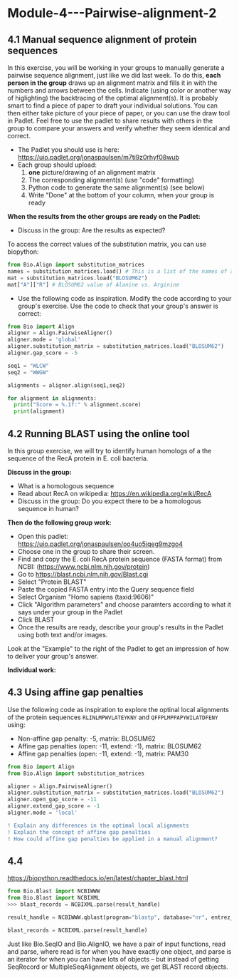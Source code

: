 # Module-4---Pairwise-alignment-2
## 4.1 Manual sequence alignment of protein sequences
In this exercise, you will be working in your groups to manually generate a pairwise sequence alignment, just like we did last week. To do this, **each person in the group** draws up an alignment matrix and fills it in with the numbers and arrows between the cells. Indicate (using color or another way of higlighting) the backtracing of the optimal alignment(s). It is probably smart to find a piece of paper to draft your individual solutions. You can then either take picture of your piece of paper, or you can use the draw tool in Padlet. Feel free to use the padlet to share results with others in the group to compare your answers and verify whether they seem identical and correct.
- The Padlet you should use is here: https://uio.padlet.org/jonaspaulsen/m7ti9z0rhyf08wub
- Each group should upload:
  1. **one** picture/drawing of an alignment matrix 
  2. The corresponding alignment(s) (use "code" formatting)
  3. Python code to generate the same alignment(s) (see below)
  4. Write "Done" at the bottom of your column, when your group is ready

**When the results from the other groups are ready on the Padlet:**
- Discuss in the group: Are the results as expected?

To access the correct values of the substitution matrix, you can use biopython:
```python
from Bio.Align import substitution_matrices
names = substitution_matrices.load() # This is a list of the names of all available substitution matrices
mat = substitution_matrices.load("BLOSUM62")
mat["A"]["R"] # BLOSUM62 value of Alanine vs. Arginine
```


- Use the following code as inspiration. Modify the code according to your group's exercise. Use the code to check that your group's answer is correct:
```python
from Bio import Align
aligner = Align.PairwiseAligner()
aligner.mode = 'global'
aligner.substitution_matrix = substitution_matrices.load("BLOSUM62")
aligner.gap_score = -5

seq1 = "WLCW"
seq2 = "WWGW"

alignments = aligner.align(seq1,seq2)

for alignment in alignments:
  print("Score = %.1f:" % alignment.score)
  print(alignment)
```

## 4.2 Running BLAST using the online tool
In this group exercise, we will try to identify human homologs of a the  sequence of the RecA protein in E. coli bacteria. 

**Discuss in the group:**
- What is a homologous sequence
- Read about RecA on wikipedia: https://en.wikipedia.org/wiki/RecA 
- Discuss in the group:  Do you expect there to be a homologous sequence in human?

**Then do the following group work:**
- Open this padlet: https://uio.padlet.org/jonaspaulsen/oo4uo5iqeg9mzgo4
- Choose one in the group to share their screen.
- Find and copy the E. coli RecA protein sequence (FASTA format) from NCBI: (https://www.ncbi.nlm.nih.gov/protein)
- Go to https://blast.ncbi.nlm.nih.gov/Blast.cgi
- Select "Protein BLAST"
- Paste the copied FASTA entry into the Query sequence field
- Select Organism "Homo sapiens (taxid:9606)"
- Click "Algorithm parameters" and choose paramters according to what it says under your group in the Padlet
- Click BLAST
- Once the results are ready, describe your group's results in the Padlet using both text and/or images.

Look at the "Example" to the right of the Padlet to get an impression of how to deliver your group's answer.

**Individual work:**

## 4.3 Using affine gap penalties
Use the following code as inspiration to explore the optinal local alignments of the protein sequences `RLINLMPWVLATEYKNY` and `QFFPLMPPAPYWILATDFENY` using:
- Non-affine gap penalty: -5, matrix: BLOSUM62
- Affine gap penalties (open: -11, extend: -1), matrix: BLOSUM62
- Affine gap penalties (open: -11, extend: -1), matrix: PAM30

```python
from Bio import Align
from Bio.Align import substitution_matrices

aligner = Align.PairwiseAligner()
aligner.substitution_matrix = substitution_matrices.load("BLOSUM62")
aligner.open_gap_score = -11
aligner.extend_gap_score = -1
aligner.mode = 'local'
```

```diff
! Explain any differences in the optimal local alignments
! Explain the concept of affine gap penalties
! How could affine gap penalties be applied in a manual alignment?
```

## 4.4
https://biopython.readthedocs.io/en/latest/chapter_blast.html
```python
from Bio.Blast import NCBIWWW
from Bio.Blast import NCBIXML
>>> blast_records = NCBIXML.parse(result_handle)

result_handle = NCBIWWW.qblast(program="blastp", database="nr", entrez_query="txid9606[ORGN]", expect=0.01, sequence="MAIDENKQKALAAALGQIEKQFGKGSIMRLGEDRSMDVETISTGSLSLDIALGAGGLPMGRIVEIYGPESSGKTTLTLQVIAAAQREGKTCAFIDAEHALDPIYARKLGVDIDNLLCSQPDTGEQALEICDALARSGAVDVIVVDSVAALTPKAEIEGEIGDSHMGLAARMMSQAMRKLAGNLKQSNTLLIFINQIRMKIGVMFGNPETTTGGNALKFYASVRLDIRRIGAVKEGENVVGSETRVKVVKNKIAAPFKQAEFQILYGEGINFYGELVDLGVKEKLIEKAGAWYSYKGEKIGQGKANATAWLKDNPETAKEIEKKVRELLLSNPNSTPDFSVDDSEGVAETNEDF")

blast_records = NCBIXML.parse(result_handle)
```


Just like Bio.SeqIO and Bio.AlignIO, we have a pair of input functions, read and parse, where read is for when you have exactly one object, and parse is an iterator for when you can have lots of objects – but instead of getting SeqRecord or MultipleSeqAlignment objects, we get BLAST record objects.

